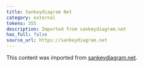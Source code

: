```yaml
---
title: Sankeydiagram Net
category: external
tokens: 355
description: Imported from sankeydiagram.net
has_full: false
source_url: https://sankeydiagram.net
---
```


This content was imported from [sankeydiagram.net](https://sankeydiagram.net).
